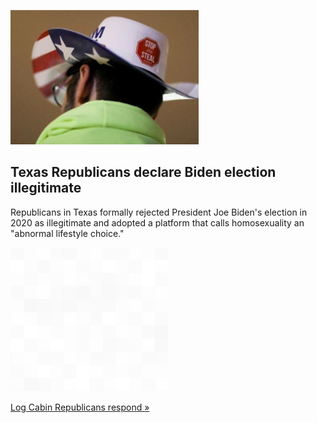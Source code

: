 
![Texas Republicans declare Biden election illegitimate](./20220620055906.png)
## Texas Republicans declare Biden election illegitimate

Republicans in Texas formally rejected President Joe Biden's election in 2020 as illegitimate and adopted a platform that calls homosexuality an "abnormal lifestyle choice."

![pic](../square_bg.png)

[Log Cabin Republicans respond »](https://www.yahoo.com/news/texas-republicans-declare-biden-election-193228759.html)
